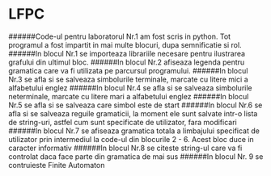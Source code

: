 # LFPC
######Code-ul pentru laboratorul Nr.1 am fost scris in python. Tot programul a fost impartit in mai multe blocuri, dupa semnificatie si rol.
######In blocul Nr.1 se importeaza librariile necesare pentru ilustrarea grafului din ultimul bloc.
######In blocul Nr.2 afiseaza legenda pentru gramatica care va fi utilizata pe parcursul programului.
######In blocul Nr.3 se afla si se salveaza simbolurile terminale, marcate cu litere mici a alfabetului englez
######In blocul Nr.4 se afla si se salveaza simbolurile neterminale, marcate cu litere mari a alfabetului englez
######In blocul Nr.5 se afla si se salveaza care simbol este de start
######In blocul Nr.6 se afla si se salveaza reguile gramaticii, la moment ele sunt salvate intr-o lista de string-uri, astfel cum sunt specificate de utilizator, fara modificari
######In blocul Nr.7 se afiseaza gramatica totala a limbajului specificat de utilizator prin intermediul la code-ul din blocurile 2 - 6. Acest bloc duce in caracter informativ
######In blocul Nr.8 se citeste string-ul care va fi controlat daca face parte din gramatica de mai sus
######In blocul Nr. 9 se contruieste Finite Automaton 
